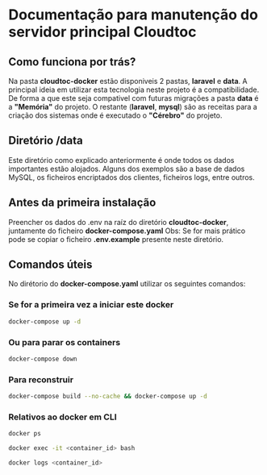 # Documentação para manutenção do servidor principal Cloudtoc

## Como funciona por trás?
Na pasta **cloudtoc-docker** estão disponiveis 2 pastas, **laravel** e **data**.
A principal ideia em utilizar esta tecnologia neste projeto é a compatibilidade.
De forma a que este seja compativel com futuras migrações a pasta **data** é a **"Memória"** do projeto. 
O restante (**laravel**, **mysql**) são as receitas para a criação dos sistemas onde é executado o **"Cérebro"** do projeto.

## Diretório /data
Este diretório como explicado anteriormente é onde todos os dados importantes estão alojados.
Alguns dos exemplos são a base de dados MySQL, os ficheiros encriptados dos clientes, ficheiros logs, entre outros.

## Antes da primeira instalação
Preencher os dados do .env na raíz do diretório **cloudtoc-docker**, juntamente do ficheiro **docker-compose.yaml**
Obs: Se for mais prático pode se copiar o ficheiro **.env.example** presente neste diretório.

## Comandos úteis
No dirétorio do **docker-compose.yaml** utilizar os seguintes comandos:

### Se for a primeira vez a iniciar este docker

```sh
docker-compose up -d
```

### Ou para parar os containers

```sh
docker-compose down
```

### Para reconstruir
```sh
docker-compose build --no-cache && docker-compose up -d
```

### Relativos ao docker em CLI
```sh
docker ps

docker exec -it <container_id> bash

docker logs <container_id>
```

